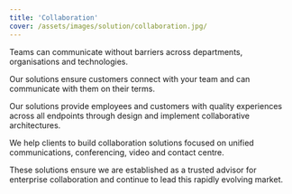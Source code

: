 ```yaml
---
title: 'Collaboration'
cover: /assets/images/solution/collaboration.jpg/
---
```


Teams can communicate without barriers across departments, organisations and technologies. 


Our solutions ensure customers connect with your team and can communicate with them on their terms.


Our solutions provide employees and customers with quality experiences across all endpoints through design and implement collaborative 
architectures.


We help clients to build collaboration solutions focused on unified communications, conferencing, video and contact centre.


These solutions ensure we are established as a trusted advisor for enterprise collaboration and continue to lead this rapidly evolving market. 

